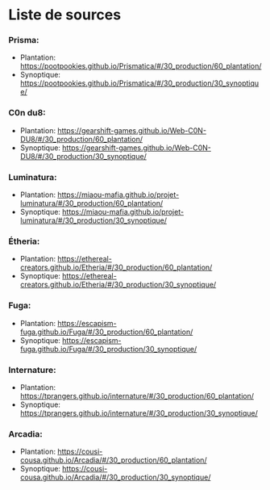 # **Liste de sources**

### **Prisma:**
  - Plantation: <https://pootpookies.github.io/Prismatica/#/30_production/60_plantation/>
  - Synoptique: <https://pootpookies.github.io/Prismatica/#/30_production/30_synoptique/>
### C0n du8:
  - Plantation: <https://gearshift-games.github.io/Web-C0N-DU8/#/30_production/60_plantation/>
  - Synoptique: <https://gearshift-games.github.io/Web-C0N-DU8/#/30_production/30_synoptique/>
### Luminatura:
  - Plantation: <https://miaou-mafia.github.io/projet-luminatura/#/30_production/60_plantation/>
  - Synoptique: <https://miaou-mafia.github.io/projet-luminatura/#/30_production/30_synoptique/>
### Étheria:
  - Plantation: <https://ethereal-creators.github.io/Etheria/#/30_production/60_plantation/>
  - Synoptique: <https://ethereal-creators.github.io/Etheria/#/30_production/30_synoptique/>
### Fuga:
  - Plantation: <https://escapism-fuga.github.io/Fuga/#/30_production/60_plantation/>
  - Synoptique: <https://escapism-fuga.github.io/Fuga/#/30_production/30_synoptique/>
### Internature:
  - Plantation: <https://tprangers.github.io/internature/#/30_production/60_plantation/>
  - Synoptique: <https://tprangers.github.io/internature/#/30_production/30_synoptique/>
### Arcadia:
  - Plantation: <https://cousi-cousa.github.io/Arcadia/#/30_production/60_plantation/>
  - Synoptique: <https://cousi-cousa.github.io/Arcadia/#/30_production/30_synoptique/>
